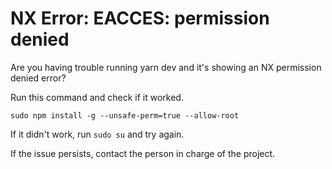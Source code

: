 # NX Error: EACCES: permission denied

Are you having trouble running yarn dev and it's showing an NX permission denied error?

Run this command and check if it worked.

`sudo npm install -g --unsafe-perm=true --allow-root`

If it didn't work, run `sudo su` and try again.

If the issue persists, contact the person in charge of the project.
